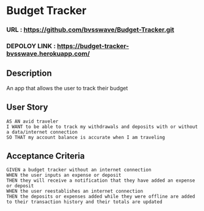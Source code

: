# Budget Tracker

### URL : https://github.com/bvsswave/Budget-Tracker.git
### DEPOLOY LINK : https://budget-tracker-bvsswave.herokuapp.com/

## Description
An app that allows the user to track their budget

## User Story
```
AS AN avid traveler
I WANT to be able to track my withdrawals and deposits with or without a data/internet connection
SO THAT my account balance is accurate when I am traveling 
```

## Acceptance Criteria
```
GIVEN a budget tracker without an internet connection
WHEN the user inputs an expense or deposit
THEN they will receive a notification that they have added an expense or deposit
WHEN the user reestablishes an internet connection
THEN the deposits or expenses added while they were offline are added to their transaction history and their totals are updated



